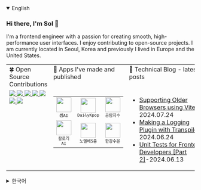 <details open>
  <summary>English</summary>

### Hi there, I'm Sol 👋
I'm a frontend engineer with a passion for creating smooth, high-performance user interfaces. I enjoy contributing to open-source projects. I am currently located in Seoul, Korea and previously I lived in Europe and the United States. 

<table>
  <tr>
    <td valign="top" width="33%">
      🍀 Open Source Contributions
    </td>
    <td valign="top" width="33%">
      📲 Apps I've made and published
    </td>
    <td valign="top" width="33%">
      📔 Technical Blog - latest posts
    </td>
  </tr>
  <tr>
    <td valign="top" width="30%">
      <!-- Open Source Contributions content -->
      <a href="https://github.com/toss/slash/pulls?q=is%3Apr+is%3Aclosed+author%3Asaul-atomrigs">
        <img src="https://badge.ttsalpha.com/api?icon=github&label=toss/slash&status=7%20PR%20merged&color=11126C" width='auto'/>
      </a>
      <a href="https://github.com/toss/suspensive/pulls?q=is%3Apr+is%3Aclosed+author%3Asaul-atomrigs">
        <img src="https://badge.ttsalpha.com/api?icon=github&label=toss/suspensive&status=5%20PR%20merged&color=000080" width='auto'/>
      </a>
      <a href="https://github.com/facebook/react/pulls?q=is%3Apr+is%3Aclosed+author%3Asaul-atomrigs">
        <img src="https://badge.ttsalpha.com/api?icon=github&label=React&status=2%20PR%20merged&color=1034A6" width='auto'/>
      </a>
      <a href="https://github.com/TanStack/query/pulls?q=is%3Apr+author%3Asaul-atomrigs+is%3Aclosed">
        <img src="https://badge.ttsalpha.com/api?icon=github&label=TansStack/query&status=2%20PR%20merged&color=0F52BA" width='auto'/>
      </a>
      <a href="https://github.com/huntabyte/shadcn-svelte/pulls?q=is%3Apr+is%3Aclosed+author%3Asaul-atomrigs">
        <img src="https://badge.ttsalpha.com/api?icon=github&label=shadcn-svelte&status=2%20PR%20merged&color=73C2FB" width='auto'/>
      </a>
      <a href="https://github.com/vercel/next.js/pull/63355">
        <img src="https://badge.ttsalpha.com/api?icon=github&label=next.js&status=1%20PR%20merged&color=89CFF0" width='auto'/>
      </a>
      <a href="https://github.com/vercel/swr/pull/2915">
        <img src="https://badge.ttsalpha.com/api?icon=github&label=swr&status=1%20PR%20merged&color=89CFF0" width='auto'/>
      </a>
    </td>
    
  <td valign="top" width="33%">
  <table>
    <tr>
      <td align="center" width="30%">
        <a href="https://github.com/saul-atomrigs/some-ai-app" target="_blank" rel="noopener noreferrer">
          <img src="https://github.com/user-attachments/assets/407046e5-681a-42e7-94a2-cd35e9e75009" width="40" height="40"><br>
          <sub><samp>썸AI</samp></sub>
        </a>
      </td>
      <td align="center" width="30%">
        <a href="https://github.com/saul-atomrigs/dailykpop" target="_blank" rel="noopener noreferrer">
          <img src="https://github.com/user-attachments/assets/fa53b73d-6708-4b75-950c-419739c231e3" width="40" height="40"><br>
          <sub><samp>DailyKpop</samp></sub>
        </a>
      </td>
      <td align="center" width="40%">
        <img src="https://github.com/user-attachments/assets/9897175f-b5d1-481f-b2d9-0a00b472d27e" width="40" height="40"><br>
        <sub><samp>공탐지수</samp></sub>
      </td>
    </tr>
    <tr>
      <td align="center" width="36%">
        <img src="https://github.com/user-attachments/assets/90329ffc-7541-4919-aee9-f28c7e4b67a9" width="40" height="40"><br>
        <sub><samp>칼로리AI</samp></sub>
      </td>
      <td align="center" width="30%">
        <img src="https://github.com/user-attachments/assets/90329ffc-7541-4919-aee9-f28c7e4b67a9" width="40" height="40"><br>
        <sub><samp>노엘베5층</samp></sub>
      </td>
      <td align="center" width="36%">
        <img src="https://github.com/user-attachments/assets/90329ffc-7541-4919-aee9-f28c7e4b67a9" width="40" height="40"><br>
        <sub><samp>한강수온</samp></sub>
      </td>
    </tr>
  </table>
</td>
    <td valign="top" width="33%">
      <!-- Blog content -->
      <ul>
        <li><a href="https://dev.to/solleedata/supporting-older-browsers-using-vite-2ii" target="_blank">Supporting Older Browsers using Vite</a>-2024.07.24</li>
        <li><a href="https://dev.to/solleedata/making-a-logging-plugin-with-transpiler-8ii" target="_blank">Making a Logging Plugin with Transpiler</a>-2024.06.24</li>
        <li><a href="https://dev.to/solleedata/unit-tests-for-frontend-developers-part-2-46da" target="_blank">Unit Tests for Frontend Developers [Part 2]</a>-2024.06.13</li>
      </ul>
    </td>
  </tr>
</table>


<details>
  <summary>한국어</summary>

### 안녕하세요, 저는 이솔입니다 👋
프론트엔드 엔지니어로서 원활하고 높은 성능의 사용자 인터페이스를 만드는 것에 열정이 있으며, 오픈 소스 프로젝트에 기여하고 있습니다. 효율적이고 확장 가능한 웹 애플리케이션을 개발하는 데 집중하고 있으며, 훌륭한 동료들과 협업할 수 있는 기회가 있었습니다.

#### 🍀 [오픈 소스 기여](https://github.com/saul-atomrigs/open-source-contributions)

- [<img src="https://badge.ttsalpha.com/api?icon=github&label=toss/slash&status=7%20PR%20merged&color=11126C" width='auto'/>](https://github.com/toss/slash/pulls?q=is%3Apr+is%3Aclosed+author%3Asaul-atomrigs)
- [<img src="https://badge.ttsalpha.com/api?icon=github&label=toss/suspensive&status=5%20PR%20merged&color=000080" width='auto'/>](https://github.com/toss/suspensive/pulls?q=is%3Apr+is%3Aclosed+author%3Asaul-atomrigs)
- [<img src="https://badge.ttsalpha.com/api?icon=github&label=React&status=2%20PR%20merged&color=1034A6" width='auto'/>](https://github.com/facebook/react/pulls?q=is%3Apr+is%3Aclosed+author%3Asaul-atomrigs)
- [<img src="https://badge.ttsalpha.com/api?icon=github&label=TansStack/query&status=2%20PR%20merged&color=0F52BA" width='auto'/>](https://github.com/TanStack/query/pulls?q=is%3Apr+author%3Asaul-atomrigs+is%3Aclosed)
- [<img src="https://badge.ttsalpha.com/api?icon=github&label=shadcn-svelte&status=2%20PR%20merged&color=73C2FB" width='auto'/>](https://github.com/huntabyte/shadcn-svelte/pulls?q=is%3Apr+is%3Aclosed+author%3Asaul-atomrigs)
- [<img src="https://badge.ttsalpha.com/api?icon=github&label=next.js&status=1%20PR%20merged&color=89CFF0" width='auto'/>](https://github.com/vercel/next.js/pull/63355)
- [<img src="https://badge.ttsalpha.com/api?icon=github&label=swr&status=1%20PR%20merged&color=89CFF0" width='auto'/>](https://github.com/vercel/swr/pull/2915)

#### 🌈 [제가 만든 프로젝트들](https://sollee-dev.notion.site/0066c9b8cfa04a7abbb4277ce8b63181)
이 세상의 문제들을 해결하기 위해 프로젝트를 만드는 것을 좋아합니다. 개인 프로젝트를 [여기](https://sollee-dev.notion.site/0066c9b8cfa04a7abbb4277ce8b63181)에서 확인할 수 있습니다.

### 📔 [기술 블로그](https://dev.to/solleedata)
저는 기술에 대해 글 쓰는 것도 좋아합니다. 프론트엔드 개발, TypeScript 및 웹 성능에 관한 최신 글을 [여기](https://dev.to/solleedata)에서 읽을 수 있습니다.

</details>
